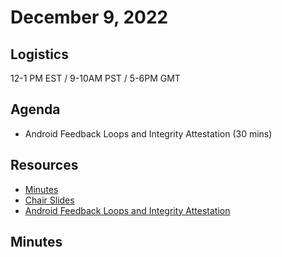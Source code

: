# December 9, 2022

## Logistics

12-1 PM EST / 9-10AM PST / 5-6PM GMT

## Agenda

* Android Feedback Loops and Integrity Attestation (30 mins)



## Resources

* [Minutes](https://docs.google.com/document/d/16SCxv5VrS-aZkmXxaIBatECUfMBrBxP_19Im0bYSAtI/edit?usp=sharing)
* [Chair Slides](https://docs.google.com/presentation/d/1TkAGJ2ovNO2GuvZdD6AUjlI9-bsk9xu80Lr11CpS0J4/edit?usp=sharing)
* [Android Feedback Loops and Integrity Attestation]()

## Minutes
